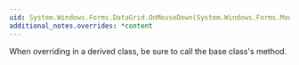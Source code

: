 ```yaml
---
uid: System.Windows.Forms.DataGrid.OnMouseDown(System.Windows.Forms.MouseEventArgs)
additional_notes.overrides: *content
---
```


<p>When overriding <xref href="System.Windows.Forms.DataGrid.OnMouseDown(System.Windows.Forms.MouseEventArgs)"></xref> in a derived class, be sure to call the base class's <xref href="System.Windows.Forms.DataGrid.OnMouseDown(System.Windows.Forms.MouseEventArgs)"></xref> method.</p>


